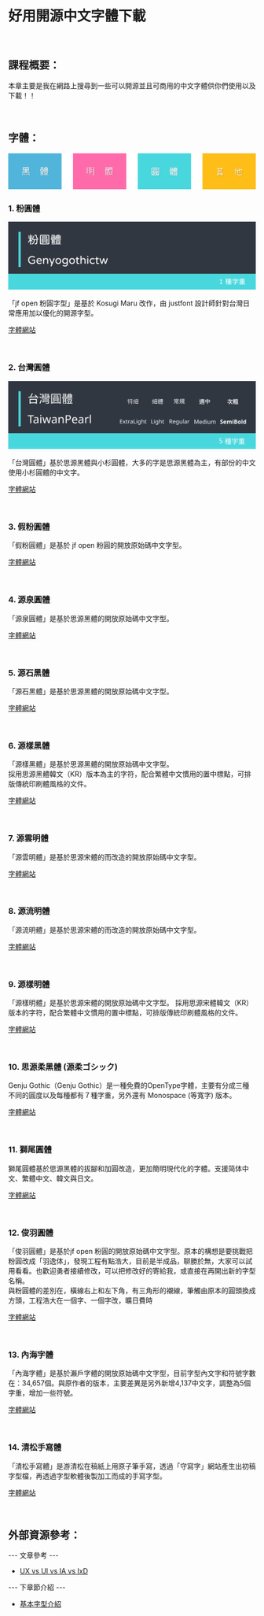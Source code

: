 好用開源中文字體下載
======

&nbsp;

課程概要：
------
本章主要是我在網路上搜尋到一些可以開源並且可商用的中文字體供你們使用以及下載！！

&nbsp;

字體：
------

![image](img/fontstyle.svg)

### 1. 粉圓體

![image](img/genyogothictw.svg)

「jf open 粉圓字型」是基於 Kosugi Maru 改作，由 justfont 設計師針對台灣日常應用加以優化的開源字型。

[字體網站](https://justfont.com/huninn/)

&nbsp;

### 2. 台灣圓體

![image](img/taiwanPearl.svg)

「台灣圓體」基於思源黑體與小杉圓體，大多的字是思源黑體為主，有部份的中文使用小杉圓體的中文字。

[字體網站](https://github.com/max32002/TaiwanPearl)

&nbsp;

### 3. 假粉圓體

「假粉圓體」是基於 jf open 粉圓的開放原始碼中文字型。

[字體網站](https://github.com/max32002/FakePearl)

&nbsp;

### 4. 源泉圓體

「源泉圓體」是基於思源黑體的開放原始碼中文字型。

[字體網站](https://github.com/ButTaiwan/gensen-font)


&nbsp;

### 5. 源石黑體

「源石黑體」是基於思源黑體的開放原始碼中文字型。

[字體網站](https://github.com/ButTaiwan/genseki-font)

&nbsp;

### 6. 源樣黑體

「源樣黑體」是基於思源黑體的開放原始碼中文字型。<br>
採用思源黑體韓文（KR）版本為主的字符，配合繁體中文慣用的置中標點，可排版傳統印刷體風格的文件。

[字體網站](https://github.com/ButTaiwan/genyog-font)

&nbsp;

### 7. 源雲明體

「源雲明體」是基於思源宋體的而改造的開放原始碼中文字型。

[字體網站](https://github.com/ButTaiwan/genwan-font)

&nbsp;

### 8. 源流明體

「源流明體」是基於思源宋體的而改造的開放原始碼中文字型。

[字體網站](https://github.com/ButTaiwan/genryu-font)

&nbsp;

### 9. 源樣明體

「源樣明體」是基於思源宋體的開放原始碼中文字型。 採用思源宋體韓文（KR）版本的字符，配合繁體中文慣用的置中標點，可排版傳統印刷體風格的文件。

[字體網站](https://github.com/ButTaiwan/genyo-font)

&nbsp;

### 10. 思源柔黑體 (源柔ゴシック)

Genju Gothic（Genju Gothic）是一種免費的OpenType字體，主要有分成三種不同的圓度以及每種都有７種字重，另外還有 Monospace (等寬字) 版本。

[字體網站](http://jikasei.me/font/genjyuu/)

&nbsp;

### 11. 獅尾圓體

獅尾圓體基於思源黑體的拔腳和加圓改造，更加簡明現代化的字體。支援简体中文、繁體中文、韓文與日文。

[字體網站](https://github.com/max32002/swei-gothic)

&nbsp;

### 12. 俊羽圓體

「俊羽圓體」是基於jf open 粉圓的開放原始碼中文字型。原本的構想是要挑戰把粉圓改成「羽逸体」，發現工程有點浩大，目前是半成品，聊勝於無，大家可以試用看看。也歡迎勇者接續修改，可以把修改好的寄給我，或直接在再開出新的字型名稱。
<br>
與粉圓體的差別在，橫線右上和左下角，有三角形的襯線，筆觸由原本的圓頭換成方頭，工程浩大在一個字、一個字改，曠日費時

[字體網站](https://github.com/max32002/YuPearl)

&nbsp;

### 13. 內海字體

「內海字體」是基於瀨戶字體的開放原始碼中文字型，目前字型內文字和符號字數在：34,657個。與原作者的版本，主要差異是另外新增4,137中文字，調整為5個字重，增加一些符號。

[字體網站](https://github.com/max32002/naikaifont)

&nbsp;

### 14. 清松手寫體

「清松手寫體」是游清松在稿紙上用原子筆手寫，透過「守寫字」網站產生出初稿字型檔，再透過字型軟體後製加工而成的手寫字型。

[字體網站](https://github.com/jasonhandwriting/JasonHandwriting)

&nbsp;


外部資源參考：
------

--- 文章參考 ---

* [UX vs UI vs IA vs IxD](https://uxplanet.org/ux-vs-ui-vs-ia-vs-ixd-4-confusing-digital-design-terms-defined-1ae2f82418c7)

--- 下章節介紹 ---

* [基本字型介紹](https://github.com/Barry028/Ui-Design/tree/master/Lesson002%20-%20%E5%9F%BA%E6%9C%AC%E5%AD%97%E5%9E%8B%E4%BB%8B%E7%B4%B9)
